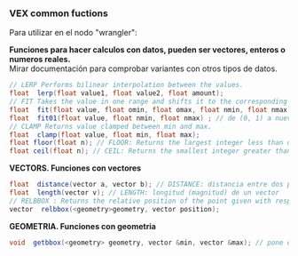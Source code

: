 ### VEX common fuctions  

Para utilizar en el nodo "wrangler":  

**Funciones para hacer calculos con datos, pueden ser vectores, enteros o numeros reales.**   
Mirar documentación para comprobar variantes con otros tipos de datos.
```C#
// LERP Performs bilinear interpolation between the values.
float  lerp(float value1, float value2, float amount);
// FIT Takes the value in one range and shifts it to the corresponding value in a new range.
float  fit(float value, float omin, float omax, float nmin, float nmax);
float  fit01(float value, float nmin, float nmax) ; // de (0, 1) a nuevo rango 
// CLAMP Returns value clamped between min and max.
float  clamp(float value, float min, float max);
float floor(float n); // FLOOR: Returns the largest integer less than or equal to the argument.
float ceil(float n); // CEIL: Returns the smallest integer greater than or equal to the argument.
```
**VECTORS. Funciones con vectores**
```C#
float  distance(vector a, vector b); // DISTANCE: distancia entre dos puntos
float  length(vector v); // LENGTH: longitud (magnitud) de un vector
// RELBBOX : Returns the relative position of the point given with respect to the bounding box of the primitives in the geometry.
vector  relbbox(<geometry>geometry, vector position);

```
**GEOMETRIA. Funciones con geometria**
```C#
void  getbbox(<geometry> geometry, vector &min, vector &max); // pone en "min" y "max" los valores del bounding box
```
